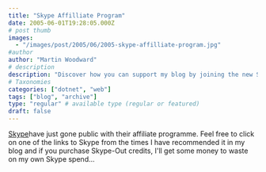 ```yaml
---
title: "Skype Affilliate Program"
date: 2005-06-01T19:28:05.000Z
# post thumb
images:
  - "/images/post/2005/06/2005-skype-affilliate-program.jpg"
#author
author: "Martin Woodward"
# description
description: "Discover how you can support my blog by joining the new Skype Affiliate Programme and purchasing Skype-Out credits today."
# Taxonomies
categories: ["dotnet", "web"]
tags: ["blog", "archive"]
type: "regular" # available type (regular or featured)
draft: false
---
```

[Skype](http://www.anrdoezrs.net/click-1724271-10386659)have just gone public with their affiliate programme.  Feel free to click on one of the links to Skype from the times I have recommended it in my blog and if you purchase Skype-Out credits, I'll get some money to waste on my own Skype spend...